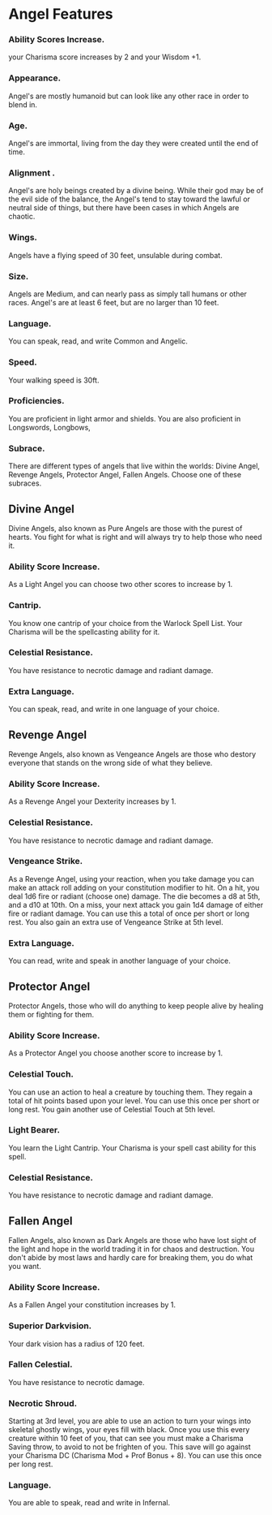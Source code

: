 
# Angel Features

### Ability Scores Increase. 
your Charisma score increases by 2 and your Wisdom +1.

### Appearance. 
Angel's are mostly humanoid but can look like any other race in order to blend in.

### Age. 
Angel's are immortal, living from the day they were created until the end of time.

### Alignment . 
Angel's are holy beings created by a divine being. While their god may be of the evil side of the balance, the Angel's tend to stay toward the lawful or neutral side of things, but there have been cases in which Angels are chaotic.

### Wings. 
Angels have a flying speed of 30 feet, unsulable during combat.

### Size. 
Angels are Medium, and can nearly pass as simply tall humans or other races. Angel's are at least 6 feet, but are no larger than 10 feet.

### Language. 
You can speak, read, and write Common and Angelic.

### Speed. 
Your walking speed is 30ft.

### Proficiencies. 
You are proficient in light armor and shields. You are also proficient in Longswords, Longbows,

###  Subrace. 
There are different types of angels that live within the worlds: Divine Angel, Revenge Angels, Protector Angel, Fallen Angels. Choose one of these subraces.



## Divine Angel
Divine Angels, also known as Pure Angels are those with the purest of hearts. 
You fight for what is right and will always try to help those who need it.

### Ability Score Increase. 
As a Light Angel you can choose two other scores to increase by 1.

### Cantrip. 
You know one cantrip of your choice from the Warlock Spell List. Your Charisma will be the spellcasting ability for it.

###  Celestial Resistance. 
You have resistance to necrotic damage and radiant damage.

### Extra Language. 
You can speak, read, and write in one language of your choice.




## Revenge Angel

Revenge Angels, also known as Vengeance Angels are those who destory everyone that stands on the wrong side of what they believe.

### Ability Score Increase. 
As a Revenge Angel your Dexterity increases by 1.

### Celestial Resistance. 
You have resistance to necrotic damage and radiant damage.

### Vengeance Strike. 
As a Revenge Angel, using your reaction, when you take damage you can make an attack roll adding on your constitution modifier to hit. 
On a hit, you deal 1d6 fire or radiant (choose one) damage. The die becomes a d8 at 5th, and a d10 at 10th. 
On a miss, your next attack you gain 1d4 damage of either fire or radiant damage. You can use this a total of once per short or long rest. You also gain an extra use of Vengeance Strike at 5th level.

### Extra Language. 
You can read, write and speak in another language of your choice.



## Protector Angel

Protector Angels, those who will do anything to keep people alive by healing them or fighting for them.

### Ability Score Increase. 
As a Protector Angel you choose another score to increase by 1.

### Celestial Touch. 
You can use an action to heal a creature by touching them. 
They regain a total of hit points based upon your level. You can use this once per short or long rest. You gain another use of Celestial Touch at 5th level.

### Light Bearer.
You learn the Light Cantrip. Your Charisma is your spell cast ability for this spell.

### Celestial Resistance. 
You have resistance to necrotic damage and radiant damage.



## Fallen Angel

Fallen Angels, also known as Dark Angels are those who have lost sight of the light and hope in the world trading it in for chaos and destruction. 
You don't abide by most laws and hardly care for breaking them, you do what you want.

### Ability Score Increase. 
As a Fallen Angel your constitution increases by 1.

### Superior Darkvision. 
Your dark vision has a radius of 120 feet.

### Fallen Celestial. 
You have resistance to necrotic damage.

### Necrotic Shroud.
Starting at 3rd level, you are able to use an action to turn your wings into skeletal ghostly wings, your eyes fill with black. 
Once you use this every creature within 10 feet of you, that can see you must make a Charisma Saving throw, to avoid to not be frighten of you. This save will go against your Charisma DC (Charisma Mod + Prof Bonus + 8). You can use this once per long rest.

### Language. 
You are able to speak, read and write in Infernal.
